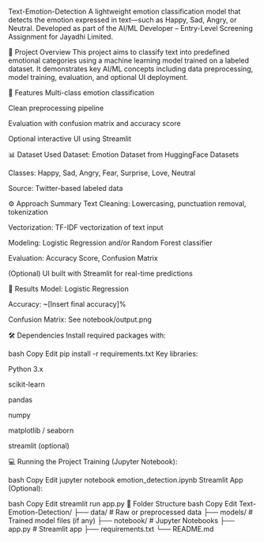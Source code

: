 Text-Emotion-Detection
A lightweight emotion classification model that detects the emotion expressed in text—such as Happy, Sad, Angry, or Neutral. Developed as part of the AI/ML Developer – Entry-Level Screening Assignment for Jayadhi Limited.

🚀 Project Overview
This project aims to classify text into predefined emotional categories using a machine learning model trained on a labeled dataset. It demonstrates key AI/ML concepts including data preprocessing, model training, evaluation, and optional UI deployment.

🧠 Features
Multi-class emotion classification

Clean preprocessing pipeline

Evaluation with confusion matrix and accuracy score

Optional interactive UI using Streamlit

📊 Dataset Used
Dataset: Emotion Dataset from HuggingFace Datasets

Classes: Happy, Sad, Angry, Fear, Surprise, Love, Neutral

Source: Twitter-based labeled data

⚙️ Approach Summary
Text Cleaning: Lowercasing, punctuation removal, tokenization

Vectorization: TF-IDF vectorization of text input

Modeling: Logistic Regression and/or Random Forest classifier

Evaluation: Accuracy Score, Confusion Matrix

(Optional) UI built with Streamlit for real-time predictions

📝 Results
Model: Logistic Regression

Accuracy: ~[Insert final accuracy]%

Confusion Matrix: See notebook/output.png

🛠️ Dependencies
Install required packages with:

bash
Copy
Edit
pip install -r requirements.txt
Key libraries:

Python 3.x

scikit-learn

pandas

numpy

matplotlib / seaborn

streamlit (optional)

💻 Running the Project
Training (Jupyter Notebook):

bash
Copy
Edit
jupyter notebook emotion_detection.ipynb
Streamlit App (Optional):

bash
Copy
Edit
streamlit run app.py
📁 Folder Structure
bash
Copy
Edit
Text-Emotion-Detection/
├── data/                  # Raw or preprocessed data
├── models/                # Trained model files (if any)
├── notebook/              # Jupyter Notebooks
├── app.py                 # Streamlit app
├── requirements.txt
└── README.md
